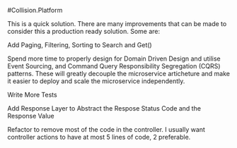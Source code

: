 #Collision.Platform

This is a quick solution. There are many improvements that can be made to consider this a production ready solution. Some are:

Add Paging, Filtering, Sorting to Search and Get()

Spend more time to properly design for Domain Driven Design and utilise Event Sourcing, and Command Query Responsibility Segregation (CQRS) patterns. These will greatly decouple the microservice articheture and make it easier to deploy and scale the microservice independently.

Write More Tests

Add Response Layer to Abstract the Respose Status Code and the Response Value

Refactor to remove most of the code in the controller. I usually want controller actions to have at most 5 lines of code, 2 preferable.

